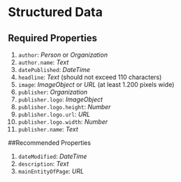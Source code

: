 # Structured Data

## Required Properties


1.  `author`:                   *Person* or *Organization*
2.  `author.name`:              *Text*
3. `datePublished`:             *DateTime*
4.  `headline`:                 *Text* (should not exceed 110 characters)
5.  `image`:                    *ImageObject* or *URL* (at least 1.200 pixels wide)
6.  `publisher`:                *Organization*
7.  `publisher.logo`:           *ImageObject*
8.  `publisher.logo.height`:    *Number*
9.  `publisher.logo.url`:       *URL*
10. `publisher.logo.width`:     *Number*
11. `publisher.name`:           *Text*

##Recommended Properties


1.  `dateModified`:             *DateTime*
2.  `description`:              *Text*
3.  `mainEntityOfPage`:        *URL*

